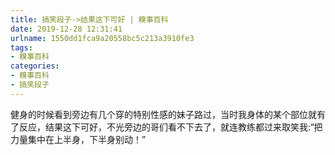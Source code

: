 ```yaml
---
title: 搞笑段子->结果这下可好 | 糗事百科
date: 2019-12-28 12:31:41
urlname: 1550dd1fca9a20558bc5c213a3910fe3
tags: 
- 糗事百科
categories:
- 糗事百科
- 搞笑段子
---
```

健身的时候看到旁边有几个穿的特别性感的妹子路过，当时我身体的某个部位就有了反应，结果这下可好，不光旁边的哥们看不下去了，就连教练都过来取笑我:“把力量集中在上半身，下半身别动！”


